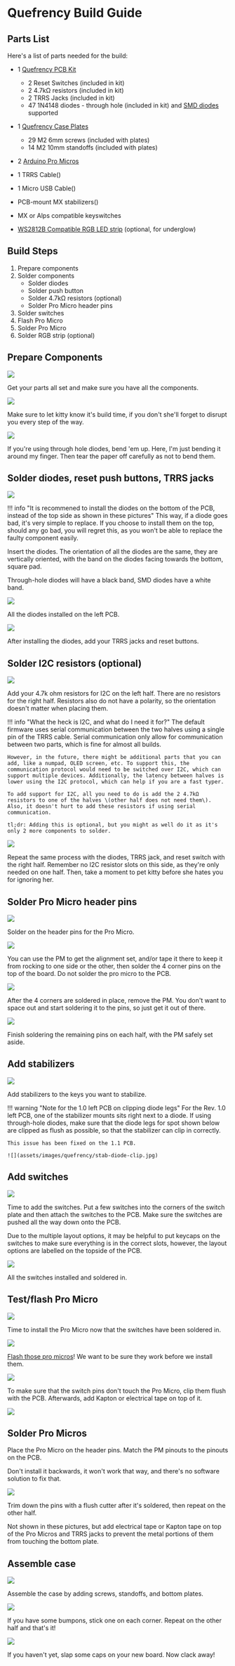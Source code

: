 # Quefrency Build Guide

## Parts List

Here's a list of parts needed for the build:

* 1 [Quefrency PCB Kit](https://keeb.io/collections/split-keyboard-parts/products/quefrency-60-split-staggered-keyboard)
  * 2 Reset Switches \(included in kit\)
  * 2 4.7kΩ resistors \(included in kit\)
  * 2 TRRS Jacks \(included in kit\)
  * 47 1N4148 diodes - through hole \(included in kit\) and [SMD diodes](https://keeb.io/products/1n4148-diodes) supported

* 1 [Quefrency Case Plates](https://keeb.io/collections/split-keyboard-parts/products/quefrency-60-split-staggered-keyboard)
  * 29 M2 6mm screws \(included with plates\)
  * 14 M2 10mm standoffs \(included with plates\)
  
* 2 [Arduino Pro Micros](https://keeb.io/products/pro-micro-5v-16mhz-arduino-compatible-atmega32u4)
* 1 TRRS Cable()
* 1 Micro USB Cable()
* PCB-mount MX stabilizers()
* MX or Alps compatible keyswitches
* [WS2812B Compatible RGB LED strip](https://keeb.io/collections/frontpage/products/rgb-led-strips-sk6812-ws2812b-compatible) \(optional, for underglow\)

## Build Steps

1. Prepare components
2. Solder components
    * Solder diodes
    * Solder push button
    * Solder 4.7kΩ resistors \(optional\)
    * Solder Pro Micro header pins
3. Solder switches
4. Flash Pro Micro
5. Solder Pro Micro
6. Solder RGB strip \(optional\)

## Prepare Components

![](assets/images/quefrency/x96LIyE.jpg)

Get your parts all set and make sure you have all the components.

![](assets/images/quefrency/h7aNdeq.jpg)

Make sure to let kitty know it's build time, if you don't she'll forget to disrupt you every step of the way.

![](assets/images/quefrency/NXZVbjx.jpg)

If you're using through hole diodes, bend 'em up. Here, I'm just bending it around my finger. Then tear the paper off carefully as not to bend them.


## Solder diodes, reset push buttons, TRRS jacks

![](assets/images/quefrency/NgokqZH.jpg)

!!! info "It is recommened to install the diodes on the bottom of the PCB, instead of the top side as shown in these pictures"
    This way, if a diode goes bad, it's very simple to replace. If you choose to install them on the top, should any go bad, you will regret this, as you won't be able to replace the faulty component easily.

Insert the diodes. The orientation of all the diodes are the same, they are vertically oriented, with the band on the diodes facing towards the bottom, square pad.

Through-hole diodes will have a black band, SMD diodes have a white band.

![](assets/images/quefrency/XNP7s38.jpg)

All the diodes installed on the left PCB.

![](assets/images/quefrency/Ed8bK7H.jpg)

After installing the diodes, add your TRRS jacks and reset buttons.

## Solder I2C resistors \(optional\)

![](assets/images/quefrency/Ed8bK7H.jpg)

Add your 4.7k ohm resistors for I2C on the left half. There are no resistors for the right half. Resistors also do not have a polarity, so the orientation doesn't matter when placing them.

!!! info "What the heck is I2C, and what do I need it for?"
    The default firmware uses serial communication between the two halves using a single pin of the TRRS cable. Serial communication only allow for communication between two parts, which is fine for almost all builds.

    However, in the future, there might be additional parts that you can add, like a numpad, OLED screen, etc. To support this, the communication protocol would need to be switched over I2C, which can support multiple devices. Additionally, the latency between halves is lower using the I2C protocol, which can help if you are a fast typer.
    
    To add support for I2C, all you need to do is add the 2 4.7kΩ resistors to one of the halves \(other half does not need them\). Also, it doesn't hurt to add these resistors if using serial communication.

    tl;dr: Adding this is optional, but you might as well do it as it's only 2 more components to solder.

![](assets/images/quefrency/cphn8ym.png)

Repeat the same process with the diodes, TRRS jack, and reset switch with the right half. Remember no I2C resistor slots on this side, as they're only needed on one half. Then, take a moment to pet kitty before she hates you for ignoring her.

## Solder Pro Micro header pins

![](assets/images/quefrency/2Q538Hq.jpg)

Solder on the header pins for the Pro Micro.

![](assets/images/quefrency/Qh0KWho.jpg)

You can use the PM to get the alignment set, and/or tape it there to keep it from rocking to one side or the other, then solder the 4 corner pins on the top of the board. Do not solder the pro micro to the PCB.

![](assets/images/quefrency/p7CfEY9.jpg)

After the 4 corners are soldered in place, remove the PM. You don't want to space out and start soldering it to the pins, so just get it out of there.

![](assets/images/quefrency/V0mHYMG.jpg)

Finish soldering the remaining pins on each half, with the PM safely set aside.

## Add stabilizers

![](assets/images/quefrency/dNWDczS.jpg)

Add stabilizers to the keys you want to stabilize.

!!! warning "Note for the 1.0 left PCB on clipping diode legs"
    For the Rev. 1.0 left PCB, one of the stabilizer mounts sits right next to a diode. If using through-hole diodes, make sure that the diode legs for spot shown below are clipped as flush as possible, so that the stabilizer can clip in correctly.

    This issue has been fixed on the 1.1 PCB.

    ![](assets/images/quefrency/stab-diode-clip.jpg)

## Add switches

![](assets/images/quefrency/bJlyXbw.jpg)

Time to add the switches. Put a few switches into the corners of the switch plate and then attach the switches to the PCB. Make sure the switches are pushed all the way down onto the PCB.

Due to the multiple layout options, it may be helpful to put keycaps on the switches to make sure everything is in the correct slots, however, the layout options are labelled on the topside of the PCB.

![](assets/images/quefrency/Rzx33qt.jpg)

All the switches installed and soldered in.

## Test/flash Pro Micro

![](assets/images/quefrency/J5FGu3J.jpg)

Time to install the Pro Micro now that the switches have been soldered in.

![](assets/images/quefrency/LLAJ1tE.jpg)

[Flash those pro micros](flashing-firmware.md)! We want to be sure they work before we install them.

![](assets/images/quefrency/dYbFoZB.jpg)

To make sure that the switch pins don't touch the Pro Micro, clip them flush with the PCB. Afterwards, add Kapton or electrical tape on top of it.

![](assets/images/quefrency/9GeXjZC.jpg)

## Solder Pro Micros

Place the Pro Micro on the header pins. Match the PM pinouts to the pinouts on the PCB.

Don't install it backwards, it won't work that way, and there's no software solution to fix that.

![](assets/images/quefrency/AFBcIes.jpg)

Trim down the pins with a flush cutter after it's soldered, then repeat on the other half.

Not shown in these pictures, but add electrical tape or Kapton tape on top of the Pro Micros and TRRS jacks to prevent the metal portions of them from touching the bottom plate.

## Assemble case

![](assets/images/quefrency/nwlfdoH.jpg)

Assemble the case by adding screws, standoffs, and bottom plates.

![](assets/images/quefrency/3y6AzeE.jpg)

If you have some bumpons, stick one on each corner. Repeat on the other half and that's it!

![](assets/images/quefrency/cjNzAik.jpg)

If you haven't yet, slap some caps on your new board. Now clack away!
